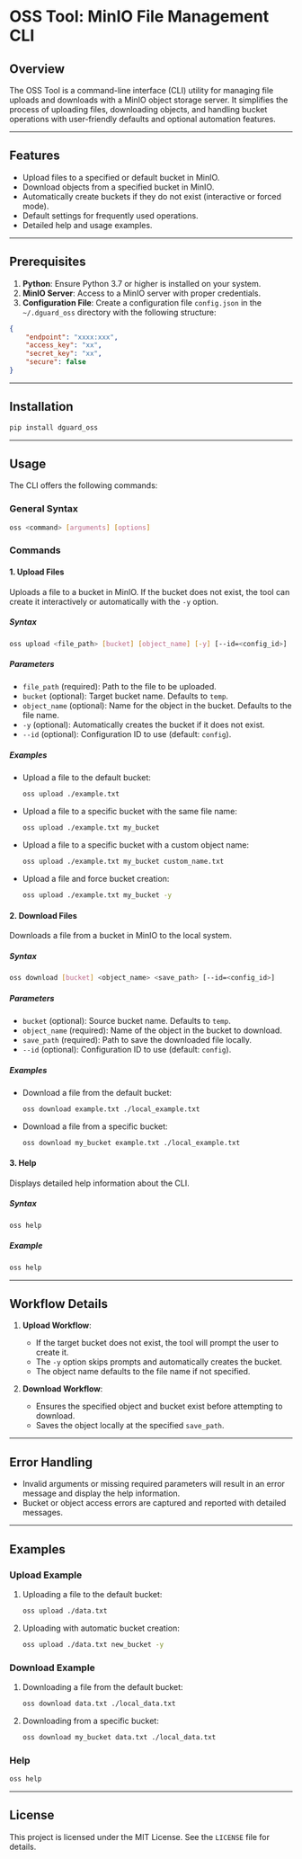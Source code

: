 # OSS Tool: MinIO File Management CLI

## Overview
The OSS Tool is a command-line interface (CLI) utility for managing file uploads and downloads with a MinIO object storage server. It simplifies the process of uploading files, downloading objects, and handling bucket operations with user-friendly defaults and optional automation features.

---

## Features
- Upload files to a specified or default bucket in MinIO.
- Download objects from a specified bucket in MinIO.
- Automatically create buckets if they do not exist (interactive or forced mode).
- Default settings for frequently used operations.
- Detailed help and usage examples.

---

## Prerequisites
1. **Python**: Ensure Python 3.7 or higher is installed on your system.
2. **MinIO Server**: Access to a MinIO server with proper credentials.
3. **Configuration File**: Create a configuration file `config.json` in the `~/.dguard_oss` directory with the following structure:
```json
{
    "endpoint": "xxxx:xxx",
    "access_key": "xx",
    "secret_key": "xx",
    "secure": false
}
```

---

## Installation
```bash
pip install dguard_oss
```

---

## Usage
The CLI offers the following commands:

### General Syntax
```bash
oss <command> [arguments] [options]
```

### Commands

#### 1. **Upload Files**
Uploads a file to a bucket in MinIO. If the bucket does not exist, the tool can create it interactively or automatically with the `-y` option.

##### Syntax
```bash
oss upload <file_path> [bucket] [object_name] [-y] [--id=<config_id>]
```

##### Parameters
- `file_path` (required): Path to the file to be uploaded.
- `bucket` (optional): Target bucket name. Defaults to `temp`.
- `object_name` (optional): Name for the object in the bucket. Defaults to the file name.
- `-y` (optional): Automatically creates the bucket if it does not exist.
- `--id` (optional): Configuration ID to use (default: `config`).

##### Examples
- Upload a file to the default bucket:
  ```bash
  oss upload ./example.txt
  ```

- Upload a file to a specific bucket with the same file name:
  ```bash
  oss upload ./example.txt my_bucket
  ```

- Upload a file to a specific bucket with a custom object name:
  ```bash
  oss upload ./example.txt my_bucket custom_name.txt
  ```

- Upload a file and force bucket creation:
  ```bash
  oss upload ./example.txt my_bucket -y
  ```

#### 2. **Download Files**
Downloads a file from a bucket in MinIO to the local system.

##### Syntax
```bash
oss download [bucket] <object_name> <save_path> [--id=<config_id>]
```

##### Parameters
- `bucket` (optional): Source bucket name. Defaults to `temp`.
- `object_name` (required): Name of the object in the bucket to download.
- `save_path` (required): Path to save the downloaded file locally.
- `--id` (optional): Configuration ID to use (default: `config`).

##### Examples
- Download a file from the default bucket:
  ```bash
  oss download example.txt ./local_example.txt
  ```

- Download a file from a specific bucket:
  ```bash
  oss download my_bucket example.txt ./local_example.txt
  ```

#### 3. **Help**
Displays detailed help information about the CLI.

##### Syntax
```bash
oss help
```

##### Example
```bash
oss help
```

---

## Workflow Details
1. **Upload Workflow**:
   - If the target bucket does not exist, the tool will prompt the user to create it.
   - The `-y` option skips prompts and automatically creates the bucket.
   - The object name defaults to the file name if not specified.

2. **Download Workflow**:
   - Ensures the specified object and bucket exist before attempting to download.
   - Saves the object locally at the specified `save_path`.

---

## Error Handling
- Invalid arguments or missing required parameters will result in an error message and display the help information.
- Bucket or object access errors are captured and reported with detailed messages.

---

## Examples

### Upload Example
1. Uploading a file to the default bucket:
    ```bash
    oss upload ./data.txt
    ```

2. Uploading with automatic bucket creation:
    ```bash
    oss upload ./data.txt new_bucket -y
    ```

### Download Example
1. Downloading a file from the default bucket:
    ```bash
    oss download data.txt ./local_data.txt
    ```

2. Downloading from a specific bucket:
    ```bash
    oss download my_bucket data.txt ./local_data.txt
    ```

### Help
```bash
oss help
```

---

## License
This project is licensed under the MIT License. See the `LICENSE` file for details.

